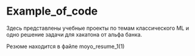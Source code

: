 # Example_of_code

Здесь представлены учебные проекты по темам классического ML и одно решение задачи для хакатона от альфа банка.

Резюме находится в файле moyo_resume_1(1)
